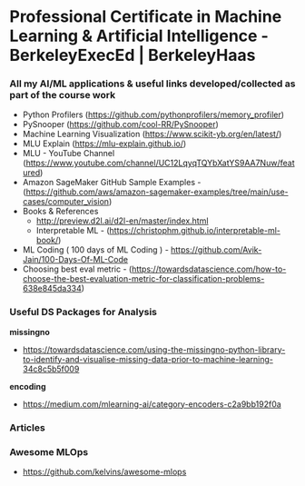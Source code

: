 # Professional Certificate in Machine Learning & Artificial Intelligence - BerkeleyExecEd | BerkeleyHaas
### All my AI/ML applications & useful links developed/collected as part of the course work

- Python Profilers (https://github.com/pythonprofilers/memory_profiler)
- PySnooper (https://github.com/cool-RR/PySnooper)
- Machine Learning Visualization (https://www.scikit-yb.org/en/latest/)
- MLU Explain (https://mlu-explain.github.io/)
- MLU - YouTube Channel (https://www.youtube.com/channel/UC12LqyqTQYbXatYS9AA7Nuw/featured)
- Amazon SageMaker GitHub Sample Examples - (https://github.com/aws/amazon-sagemaker-examples/tree/main/use-cases/computer_vision)
- Books & References
  - http://preview.d2l.ai/d2l-en/master/index.html
  - Interpretable ML - (https://christophm.github.io/interpretable-ml-book/)
- ML Coding ( 100 days of ML Coding ) - https://github.com/Avik-Jain/100-Days-Of-ML-Code
- Choosing best eval metric - (https://towardsdatascience.com/how-to-choose-the-best-evaluation-metric-for-classification-problems-638e845da334)

### Useful DS Packages for Analysis
<b>missingno</b>
- https://towardsdatascience.com/using-the-missingno-python-library-to-identify-and-visualise-missing-data-prior-to-machine-learning-34c8c5b5f009

<b>encoding</b>
- https://medium.com/mlearning-ai/category-encoders-c2a9bb192f0a


### Articles

### Awesome MLOps
- https://github.com/kelvins/awesome-mlops
